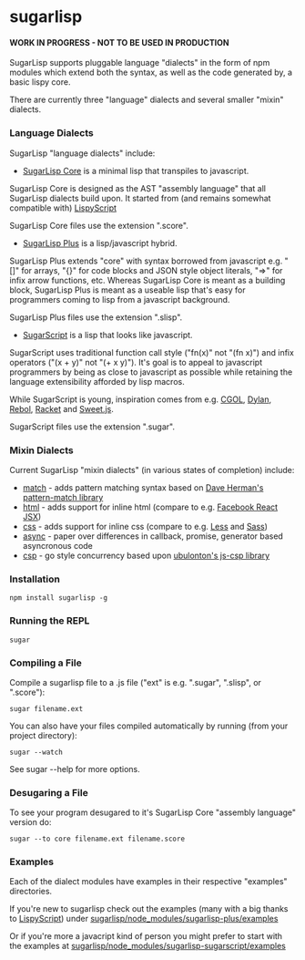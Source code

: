# sugarlisp

#### WORK IN PROGRESS - NOT TO BE USED IN PRODUCTION

SugarLisp supports pluggable language "dialects" in the form of npm modules which extend both the syntax, as well as the code generated by, a basic lispy core.

There are currently three "language" dialects and several smaller "mixin" dialects.


### Language Dialects

SugarLisp "language dialects" include:

* [SugarLisp Core](https://github.com/darrencruse/sugarlisp-core) is a minimal lisp that transpiles to javascript.

SugarLisp Core is designed as the AST "assembly language" that all SugarLisp dialects build upon.
It started from (and remains somewhat compatible with) [LispyScript](http://lispyscript.com)

SugarLisp Core files use the extension ".score".

* [SugarLisp Plus](https://github.com/darrencruse/sugarlisp-plus) is a lisp/javascript hybrid.

SugarLisp Plus extends "core" with syntax borrowed from javascript e.g. "[]" for arrays, "{}" for code blocks and JSON style object literals, "=>" for infix arrow functions, etc.  Whereas SugarLisp Core is meant as a building block, SugarLisp Plus is meant as a useable lisp that's easy for programmers coming to lisp from a javascript background.

SugarLisp Plus files use the extension ".slisp".

* [SugarScript](https://github.com/darrencruse/sugarlisp-sugarscript) is a lisp that looks like javascript.

SugarScript uses traditional function call style ("fn(x)" not "(fn x)") and infix operators ("(x + y)" not "(+ x y)").  It's goal is to appeal to javascript programmers by being as close to javascript as possible while retaining the language extensibility afforded by lisp macros.

While SugarScript is young, inspiration comes from e.g. [CGOL](https://www.wikiwand.com/en/CGOL), [Dylan](https://www.wikiwand.com/en/Dylan_(programming_language)), [Rebol](http://www.wikiwand.com/en/Rebol), [Racket](https://www.wikiwand.com/en/Racket_(programming_language)) and [Sweet.js](http://sweetjs.org).

SugarScript files use the extension ".sugar".


### Mixin Dialects

Current SugarLisp "mixin dialects" (in various states of completion) include:

* [match](https://github.com/darrencruse/sugarlisp-match) - adds pattern matching syntax based on [Dave Herman's pattern-match library](https://github.com/dherman/pattern-match)
* [html](https://github.com/darrencruse/sugarlisp-html)  - adds support for inline html (compare to e.g. [Facebook React JSX](https://facebook.github.io/jsx/))
* [css](https://github.com/darrencruse/sugarlisp-css)  - adds support for inline css (compare to e.g. [Less](http://lesscss.org) and [Sass](http://sass-lang.com))
* [async](https://github.com/darrencruse/sugarlisp-async) - paper over differences in callback, promise, generator based asyncronous code
* [csp](https://github.com/darrencruse/sugarlisp-csp)   - go style concurrency based upon [ubulonton's js-csp library](https://github.com/ubolonton/js-csp)


### Installation

    npm install sugarlisp -g


### Running the REPL

    sugar


### Compiling a File

Compile a sugarlisp file to a .js file ("ext" is e.g. ".sugar", ".slisp", or ".score"):

    sugar filename.ext
    
You can also have your files compiled automatically by running (from your project directory):

    sugar --watch
    
See sugar --help for more options.


### Desugaring a File

To see your program desugared to it's SugarLisp Core "assembly language" version do:

    sugar --to core filename.ext filename.score


### Examples

Each of the dialect modules have examples in their respective "examples" directories.

If you're new to sugarlisp check out the examples (many with a big thanks to [LispyScript](http://lispyscript.com)) under [sugarlisp/node_modules/sugarlisp-plus/examples](https://github.com/darrencruse/sugarlisp-plus/tree/master/examples)
    
Or if you're more a javacript kind of person you might prefer to start with the examples at [sugarlisp/node_modules/sugarlisp-sugarscript/examples](https://github.com/darrencruse/sugarlisp-sugarscript/tree/master/examples)
  
